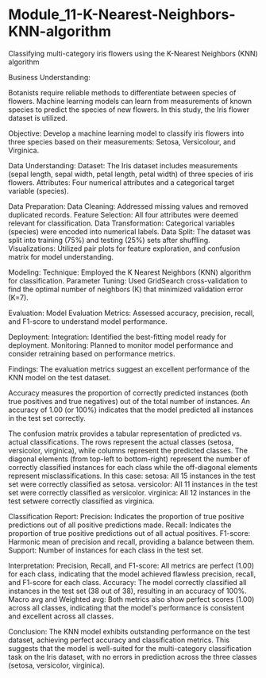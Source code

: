 # Module_11-K-Nearest-Neighbors-KNN-algorithm
Classifying multi-category iris flowers using the K-Nearest Neighbors (KNN) algorithm

Business Understanding:

Botanists require reliable methods to differentiate between species of flowers. Machine learning models can learn from measurements of known species to predict the species of new flowers. In this study, the Iris flower dataset is utilized.

Objective: Develop a machine learning model to classify iris flowers into three species based on their measurements: Setosa, Versicolour, and Virginica.

Data Understanding: Dataset: The Iris dataset includes measurements (sepal length, sepal width, petal length, petal width) of three species of iris flowers. Attributes: Four numerical attributes and a categorical target variable (species).

Data Preparation: Data Cleaning: Addressed missing values and removed duplicated records. Feature Selection: All four attributes were deemed relevant for classification. Data Transformation: Categorical variables (species) were encoded into numerical labels. Data Split: The dataset was split into training (75%) and testing (25%) sets after shuffling. Visualizations: Utilized pair plots for feature exploration, and confusion matrix for model understanding.

Modeling: Technique: Employed the K Nearest Neighbors (KNN) algorithm for classification. Parameter Tuning: Used GridSearch cross-validation to find the optimal number of neighbors (K) that minimized validation error (K=7).

Evaluation: Model Evaluation Metrics: Assessed accuracy, precision, recall, and F1-score to understand model performance.

Deployment: Integration: Identified the best-fitting model ready for deployment. Monitoring: Planned to monitor model performance and consider retraining based on performance metrics.

Findings:
The evaluation metrics suggest an excellent performance of the KNN model on the test dataset.

Accuracy measures the proportion of correctly predicted instances (both true positives and true negatives) out of the total number of instances. An accuracy of 1.00 (or 100%) indicates that the model predicted all instances in the test set correctly.

The confusion matrix provides a tabular representation of predicted vs. actual classifications. The rows represent the actual classes (setosa, versicolor, virginica), while columns represent the predicted classes. The diagonal elements (from top-left to bottom-right) represent the number of correctly classified instances for each class while the off-diagonal elements represent misclassifications. In this case: setosa: All 15 instances in the test set were correctly classified as setosa. versicolor: All 11 instances in the test set were correctly classified as versicolor. virginica: All 12 instances in the test setwere correctly classified as virginica.

Classification Report: Precision: Indicates the proportion of true positive predictions out of all positive predictions made. Recall: Indicates the proportion of true positive predictions out of all actual positives. F1-score: Harmonic mean of precision and recall, providing a balance between them. Support: Number of instances for each class in the test set.

Interpretation: Precision, Recall, and F1-score: All metrics are perfect (1.00) for each class, indicating that the model achieved flawless precision, recall, and F1-score for each class. Accuracy: The model correctly classified all instances in the test set (38 out of 38), resulting in an accuracy of 100%. Macro avg and Weighted avg: Both metrics also show perfect scores (1.00) across all classes, indicating that the model's performance is consistent and excellent across all classes.

Conclusion: The KNN model exhibits outstanding performance on the test dataset, achieving perfect accuracy and classification metrics. This suggests that the model is well-suited for the multi-category classification task on the Iris dataset, with no errors in prediction across the three classes (setosa, versicolor, virginica).
